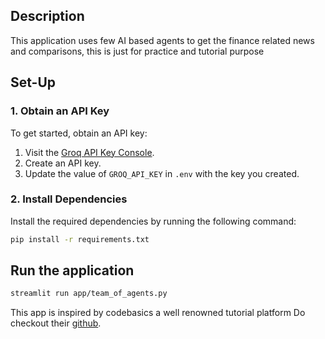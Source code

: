 ## Description  
This application uses few AI based agents to get the finance related news and comparisons, this is just for practice and tutorial purpose

## Set-Up  

### 1. Obtain an API Key  
To get started, obtain an API key:  
1. Visit the [Groq API Key Console](https://console.groq.com/keys).  
2. Create an API key.  
3. Update the value of `GROQ_API_KEY` in `.env` with the key you created.  

### 2. Install Dependencies  
Install the required dependencies by running the following command:  
```bash  
pip install -r requirements.txt  
```

## Run the application
```bash
streamlit run app/team_of_agents.py  
```

This app is inspired by codebasics a well renowned tutorial platform
Do checkout their [github](https://github.com/codebasics).



